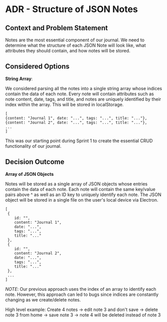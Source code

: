 # ADR - Structure of JSON Notes

## Context and Problem Statement

Notes are the most essential component of our journal. We need to determine what the structure of each JSON Note will look like, what attributes they should contain, and how notes will be stored.

## Considered Options

**String Array**:

We considered parsing all the notes into a single string array whose indices contain the data of each note. Every note will contain attributes such as note content, date, tags, and title, and notes are uniquely identified by their index within the array. This will be stored in localStorage.

```
[
{content: "Journal 1", date: "...", tags: "...", title: "..."},
{content: "Journal 2", date: "...", tags: "...", title: "..."},
...
]
```

This was our starting point during Sprint 1 to create the essential CRUD functionality of our journal.

## Decision Outcome

**Array of JSON Objects**

Notes will be stored as a single array of JSON objects whose entries contain the data of each note. Each note will contain the same key/value pairs above ^ as well as an ID key to uniquely identify each note. The JSON object will be stored in a single file on the user's local device via Electron.

```
[
 {
    id: "",
    content: "Journal 1",
    date: "...",
    tags: "...",
    title: "..."
 },
 {
    id: "",
    content: "Journal 2",
    date: "...",
    tags: "...",
    title: "..."
 },
 ...
]
```

_NOTE_: Our previous approach uses the index of an array to identify each note. However, this approach can led to bugs since indices are constantly changing as we create/delete notes.

High level example: Create 4 notes &rarr; edit note 3 and don't save &rarr; delete note 3 from home &rarr; save note 3 &rarr; note 4 will be deleted instead of note 3
